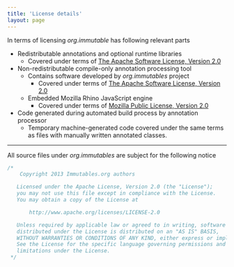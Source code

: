 ```yaml
---
title: 'License details'
layout: page
---
```


In terms of licensing _org.immutable_ has following relevant parts

- Redistributable annotations and optional runtime libraries
  +  Covered under terms of [The Apache Software License, Version 2.0](http://www.apache.org/licenses/LICENSE-2.0.txt)
- Non-redistributable compile-only annotation processing tool
  + Contains software developed by _org.immutables_ project
      * Covered under terms of [The Apache Software License, Version 2.0](http://www.apache.org/licenses/LICENSE-2.0.txt)
  + Embedded Mozilla Rhino JavaScript engine
      * Covered under terms of [Mozilla Public License, Version 2.0](http://www.mozilla.org/MPL/2.0/index.txt)
- Code generated during automated build process by annotation processor
  + Temporary machine-generated code covered under the same terms as files with manually written annotated classes.

<hr>

All source files under _org.immutables_ are subject for the following notice

```java
/*
    Copyright 2013 Immutables.org authors

   Licensed under the Apache License, Version 2.0 (the "License");
   you may not use this file except in compliance with the License.
   You may obtain a copy of the License at

       http://www.apache.org/licenses/LICENSE-2.0

   Unless required by applicable law or agreed to in writing, software
   distributed under the License is distributed on an "AS IS" BASIS,
   WITHOUT WARRANTIES OR CONDITIONS OF ANY KIND, either express or implied.
   See the License for the specific language governing permissions and
   limitations under the License.
 */
```
